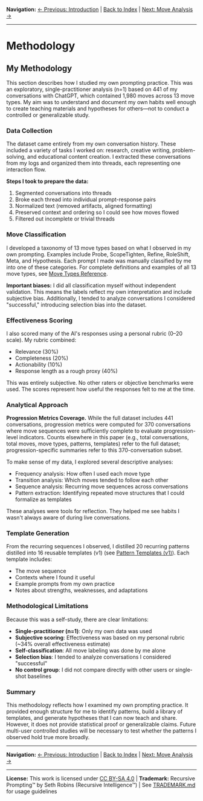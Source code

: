 **Navigation:** [← Previous: Introduction](introduction.md) | [Back to Index](README.md) | [Next: Move Analysis →](move_analysis.md)

---

# Methodology

## My Methodology

This section describes how I studied my own prompting practice. This was an exploratory, single-practitioner analysis (n=1) based on 441 of my conversations with ChatGPT, which contained 1,980 moves across 13 move types. My aim was to understand and document my own habits well enough to create teaching materials and hypotheses for others—not to conduct a controlled or generalizable study.

### Data Collection

The dataset came entirely from my own conversation history. These included a variety of tasks I worked on: research, creative writing, problem-solving, and educational content creation. I extracted these conversations from my logs and organized them into threads, each representing one interaction flow.

**Steps I took to prepare the data:**
1. Segmented conversations into threads
2. Broke each thread into individual prompt-response pairs
3. Normalized text (removed artifacts, aligned formatting)
4. Preserved context and ordering so I could see how moves flowed
5. Filtered out incomplete or trivial threads

### Move Classification

I developed a taxonomy of 13 move types based on what I observed in my own prompting. Examples include Probe, ScopeTighten, Refine, RoleShift, Meta, and Hypothesis. Each prompt I made was manually classified by me into one of these categories. For complete definitions and examples of all 13 move types, see [Move Types Reference](move_types_reference.md).

**Important biases:** I did all classification myself without independent validation. This means the labels reflect my own interpretation and include subjective bias. Additionally, I tended to analyze conversations I considered "successful," introducing selection bias into the dataset.

### Effectiveness Scoring

I also scored many of the AI's responses using a personal rubric (0–20 scale). My rubric combined:
- Relevance (30%)
- Completeness (20%)
- Actionability (10%)
- Response length as a rough proxy (40%)

This was entirely subjective. No other raters or objective benchmarks were used. The scores represent how useful the responses felt to me at the time.

### Analytical Approach

**Progression Metrics Coverage.** While the full dataset includes 441 conversations, progression metrics were computed for 370 conversations where move sequences were sufficiently complete to evaluate progression-level indicators. Counts elsewhere in this paper (e.g., total conversations, total moves, move types, patterns, templates) refer to the full dataset; progression-specific summaries refer to this 370-conversation subset.

To make sense of my data, I explored several descriptive analyses:

- Frequency analysis: How often I used each move type
- Transition analysis: Which moves tended to follow each other
- Sequence analysis: Recurring move sequences across conversations
- Pattern extraction: Identifying repeated move structures that I could formalize as templates

These analyses were tools for reflection. They helped me see habits I wasn't always aware of during live conversations.

### Template Generation

From the recurring sequences I observed, I distilled 20 recurring patterns distilled into 16 reusable templates (v1) (see [Pattern Templates (v1)](pattern_templates_v1.md)). Each template includes:
- The move sequence
- Contexts where I found it useful
- Example prompts from my own practice
- Notes about strengths, weaknesses, and adaptations

### Methodological Limitations

Because this was a self-study, there are clear limitations:
- **Single-practitioner (n=1)**: Only my own data was used
- **Subjective scoring**: Effectiveness was based on my personal rubric (~34% overall effectiveness estimate)
- **Self-classification**: All move labeling was done by me alone
- **Selection bias**: I tended to analyze conversations I considered "successful"
- **No control group**: I did not compare directly with other users or single-shot baselines

### Summary

This methodology reflects how I examined my own prompting practice. It provided enough structure for me to identify patterns, build a library of templates, and generate hypotheses that I can now teach and share. However, it does not provide statistical proof or generalizable claims. Future multi-user controlled studies will be necessary to test whether the patterns I observed hold true more broadly.

---

**Navigation:** [← Previous: Introduction](introduction.md) | [Back to Index](README.md) | [Next: Move Analysis →](move_analysis.md)

---

**License:** This work is licensed under [CC BY-SA 4.0](https://creativecommons.org/licenses/by-sa/4.0/) | **Trademark:** Recursive Prompting™ by Seth Robins (Recursive Intelligence™) | See [TRADEMARK.md](TRADEMARK.md) for usage guidelines
